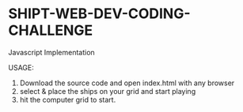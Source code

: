 # SHIPT-WEB-DEV-CODING-CHALLENGE
Javascript Implementation

USAGE:
 1) Download the source code and open index.html with any browser
 2) select & place the ships on your grid and start playing
 3) hit the computer grid to start.
